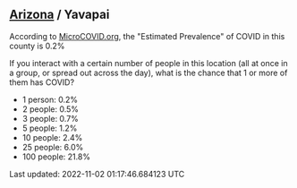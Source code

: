 
## [Arizona](/united-states/arizona) / Yavapai

According to [MicroCOVID.org](http://microcovid.org),
the "Estimated Prevalence" of COVID in this county is 0.2%

If you interact with a certain number of people in this location
(all at once in a group, or spread out across the day), what is the chance that
1 or more of them has COVID?

- 1 person: 0.2%
- 2 people: 0.5%
- 3 people: 0.7%
- 5 people: 1.2%
- 10 people: 2.4%
- 25 people: 6.0%
- 100 people: 21.8%

Last updated: 2022-11-02 01:17:46.684123 UTC
